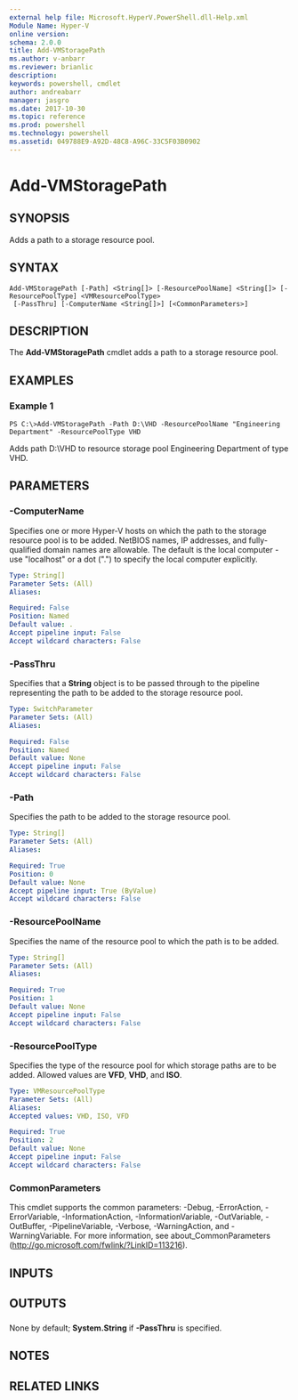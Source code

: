 ```yaml
---
external help file: Microsoft.HyperV.PowerShell.dll-Help.xml
Module Name: Hyper-V
online version: 
schema: 2.0.0
title: Add-VMStoragePath
ms.author: v-anbarr
ms.reviewer: brianlic
description: 
keywords: powershell, cmdlet
author: andreabarr
manager: jasgro
ms.date: 2017-10-30
ms.topic: reference
ms.prod: powershell
ms.technology: powershell
ms.assetid: 049788E9-A92D-48C8-A96C-33C5F03B0902
---
```


# Add-VMStoragePath

## SYNOPSIS
Adds a path to a storage resource pool.

## SYNTAX

```
Add-VMStoragePath [-Path] <String[]> [-ResourcePoolName] <String[]> [-ResourcePoolType] <VMResourcePoolType>
 [-PassThru] [-ComputerName <String[]>] [<CommonParameters>]
```

## DESCRIPTION
The **Add-VMStoragePath** cmdlet adds a path to a storage resource pool.

## EXAMPLES

### Example 1
```
PS C:\>Add-VMStoragePath -Path D:\VHD -ResourcePoolName "Engineering Department" -ResourcePoolType VHD
```

Adds path D:\VHD to resource storage pool Engineering Department of type VHD.

## PARAMETERS

### -ComputerName
Specifies one or more Hyper-V hosts on which the path to the storage resource pool is to be added.
NetBIOS names, IP addresses, and fully-qualified domain names are allowable.
The default is the local computer - use "localhost" or a dot (".") to specify the local computer explicitly.

```yaml
Type: String[]
Parameter Sets: (All)
Aliases: 

Required: False
Position: Named
Default value: .
Accept pipeline input: False
Accept wildcard characters: False
```

### -PassThru
Specifies that a **String** object is to be passed through to the pipeline representing the path to be added to the storage resource pool.

```yaml
Type: SwitchParameter
Parameter Sets: (All)
Aliases: 

Required: False
Position: Named
Default value: None
Accept pipeline input: False
Accept wildcard characters: False
```

### -Path
Specifies the path to be added to the storage resource pool.

```yaml
Type: String[]
Parameter Sets: (All)
Aliases: 

Required: True
Position: 0
Default value: None
Accept pipeline input: True (ByValue)
Accept wildcard characters: False
```

### -ResourcePoolName
Specifies the name of the resource pool to which the path is to be added.

```yaml
Type: String[]
Parameter Sets: (All)
Aliases: 

Required: True
Position: 1
Default value: None
Accept pipeline input: False
Accept wildcard characters: False
```

### -ResourcePoolType
Specifies the type of the resource pool for which storage paths are to be added.
Allowed values are **VFD**, **VHD**, and **ISO**.

```yaml
Type: VMResourcePoolType
Parameter Sets: (All)
Aliases: 
Accepted values: VHD, ISO, VFD

Required: True
Position: 2
Default value: None
Accept pipeline input: False
Accept wildcard characters: False
```

### CommonParameters
This cmdlet supports the common parameters: -Debug, -ErrorAction, -ErrorVariable, -InformationAction, -InformationVariable, -OutVariable, -OutBuffer, -PipelineVariable, -Verbose, -WarningAction, and -WarningVariable. For more information, see about_CommonParameters (http://go.microsoft.com/fwlink/?LinkID=113216).

## INPUTS

## OUTPUTS

###  
None by default; **System.String** if **-PassThru** is specified.

## NOTES

## RELATED LINKS

